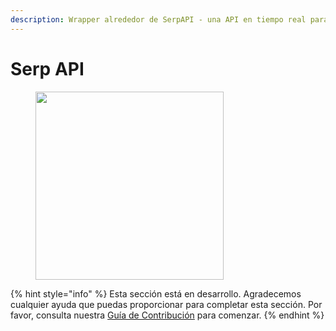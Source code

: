 ```yaml
---
description: Wrapper alrededor de SerpAPI - una API en tiempo real para acceder a resultados de búsqueda de Google.
---
```


# Serp API

<figure><img src="../../../.gitbook/assets/image--10---1---1-.png" alt="" width="301"><figcaption></figcaption></figure>

{% hint style="info" %}
Esta sección está en desarrollo. Agradecemos cualquier ayuda que puedas proporcionar para completar esta sección. Por favor, consulta nuestra [Guía de Contribución](../../../contributing/) para comenzar.
{% endhint %}
